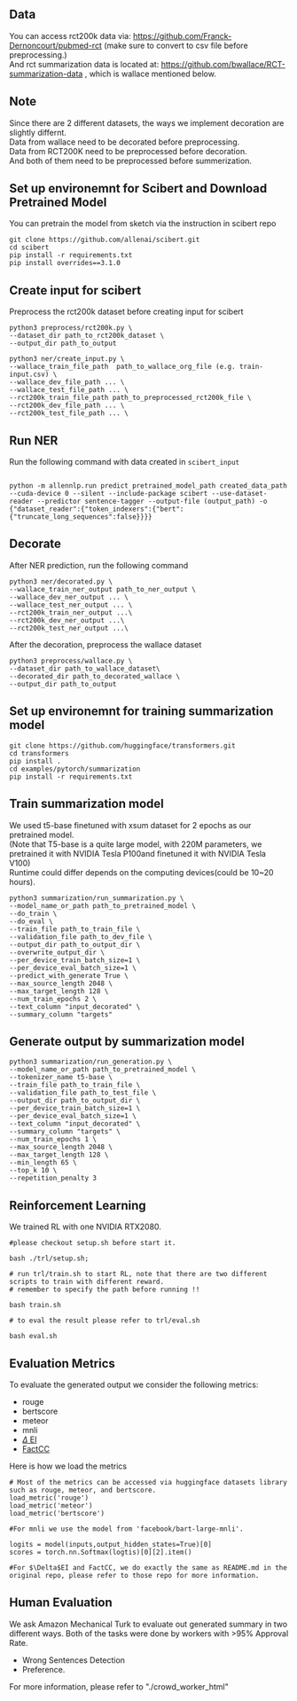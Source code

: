 ## Data
You can access rct200k data via: https://github.com/Franck-Dernoncourt/pubmed-rct (make sure to convert to csv file before preprocessing.)<br>
And rct summarization data is located at: https://github.com/bwallace/RCT-summarization-data , which is wallace mentioned below.
## Note
Since there are 2 different datasets, the ways we implement decoration are slightly differnt.<br>
Data from wallace need to be decorated before preprocessing.<br>
Data from RCT200K need to be preprocessed before decoration.<br>
And both of them need to be preprocessed before summerization.
## Set up environemnt for Scibert and Download Pretrained Model

You can pretrain the model from sketch via the instruction in scibert repo
```
git clone https://github.com/allenai/scibert.git
cd scibert
pip install -r requirements.txt
pip install overrides==3.1.0
```
## Create input for scibert
Preprocess the rct200k dataset before creating input for scibert
```
python3 preprocess/rct200k.py \
--dataset_dir path_to_rct200k_dataset \
--output_dir path_to_output
```
```
python3 ner/create_input.py \
--wallace_train_file_path  path_to_wallace_org_file (e.g. train-input.csv) \
--wallace_dev_file_path ... \
--wallace_test_file_path ... \
--rct200k_train_file_path path_to_preprocessed_rct200k_file \ 
--rct200k_dev_file_path ... \
--rct200k_test_file_path ... \

```
## Run NER
Run the following command with data created in `scibert_input`
```

python -m allennlp.run predict pretrained_model_path created_data_path --cuda-device 0 --silent --include-package scibert --use-dataset-reader --predictor sentence-tagger --output-file (output_path) -o {"dataset_reader":{"token_indexers":{"bert":{"truncate_long_sequences":false}}}}

```
## Decorate 
After NER prediction, run the following command
```
python3 ner/decorated.py \
--wallace_train_ner_output path_to_ner_output \
--wallace_dev_ner_output ... \
--wallace_test_ner_output ... \
--rct200k_train_ner_output ...\
--rct200k_dev_ner_output ...\
--rct200k_test_ner_output ...\
```

After the decoration, preprocess the wallace dataset
```
python3 preprocess/wallace.py \
--dataset_dir path_to_wallace_dataset\
--decorated_dir path_to_decorated_wallace \
--output_dir path_to_output
```

## Set up environemnt for training summarization model
```
git clone https://github.com/huggingface/transformers.git
cd transformers
pip install .
cd examples/pytorch/summarization
pip install -r requirements.txt
```

## Train summarization model
We used t5-base finetuned with xsum dataset for 2 epochs as our pretrained model.<br>
(Note that T5-base is a quite large model, with 220M parameters, we pretrained it with NVIDIA Tesla P100and finetuned it with NVIDIA Tesla V100) <br>Runtime could differ depends on the computing devices(could be 10~20 hours).

```
python3 summarization/run_summarization.py \
--model_name_or_path path_to_pretrained_model \
--do_train \
--do_eval \
--train_file path_to_train_file \
--validation_file path_to_dev_file \
--output_dir path_to_output_dir \
--overwrite_output_dir \
--per_device_train_batch_size=1 \
--per_device_eval_batch_size=1 \
--predict_with_generate True \
--max_source_length 2048 \
--max_target_length 128 \
--num_train_epochs 2 \
--text_column "input_decorated" \
--summary_column "targets"
```


## Generate output by summarization model
```
python3 summarization/run_generation.py \
--model_name_or_path path_to_pretrained_model \
--tokenizer_name t5-base \
--train_file path_to_train_file \
--validation_file path_to_test_file \
--output_dir path_to_output_dir \
--per_device_train_batch_size=1 \
--per_device_eval_batch_size=1 \
--text_column "input_decorated" \
--summary_column "targets" \
--num_train_epochs 1 \
--max_source_length 2048 \
--max_target_length 128 \
--min_length 65 \
--top_k 10 \
--repetition_penalty 3
```

## Reinforcement Learning 

We trained RL with one NVIDIA RTX2080.

```
#please checkout setup.sh before start it.

bash ./trl/setup.sh;

```
```
# run trl/train.sh to start RL, note that there are two different scripts to train with different reward.
# remember to specify the path before running !!

bash train.sh

# to eval the result please refer to trl/eval.sh

bash eval.sh

```
## Evaluation Metrics
To evaluate the generated output we consider the following metrics:
- rouge
- bertscore
- meteor
- mnli
- [$\Delta$ EI][1]
- [FactCC][2]

[1]:https://github.com/jayded/evidence-inference
[2]:https://github.com/jayded/evidence-inference
Here is how we load the metrics
```
# Most of the metrics can be accessed via huggingface datasets library such as rouge, meteor, and bertscore.
load_metric('rouge')
load_metric('meteor')
load_metric('bertscore')

#For mnli we use the model from 'facebook/bart-large-mnli'.

logits = model(inputs,output_hidden_states=True)[0]
scores = torch.nn.Softmax(logtis)[0][2].item()

#For $\Delta$EI and FactCC, we do exactly the same as README.md in the original repo, please refer to those repo for more information.
```
## Human Evaluation

We ask Amazon Mechanical Turk to evaluate out generated summary in two different ways. 
Both of the tasks were done by workers with >95% Approval Rate.

- Wrong Sentences Detection
- Preference. 

For more information, please refer to "./crowd_worker_html"
